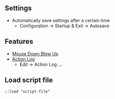 ## Settings

 - Automatically save settings after a certain time
   - Configuration → Startup & Exit → Autosave

## Features

 - [Mouse Down Blow Up](https://www.xyplorer.com/highlights.php#mdbu)
 - [Action Log](https://www.xyplorer.com/release_8.60.php#actionlog)
   - Edit → Action Log ...

## Load script file

```
::load "script-file"
```